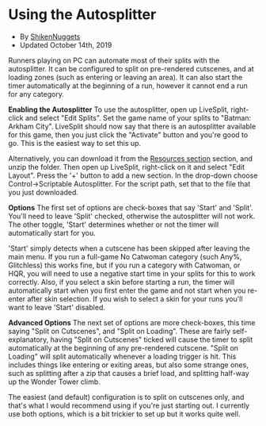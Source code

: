 # Using the Autosplitter
- By [ShikenNuggets](https://www.speedrun.com/user/ShikenNuggets)
- Updated October 14th, 2019

Runners playing on PC can automate most of their splits with the autosplitter. It can be configured to split on pre-rendered cutscenes, and at loading zones (such as entering or leaving an area). It can also start the timer automatically at the beginning of a run, however it cannot end a run for any category.

**Enabling the Autosplitter**
To use the autosplitter, open up LiveSplit, right-click and select "Edit Splits". Set the game name of your splits to "Batman: Arkham City". LiveSplit should now say that there is an autosplitter available for this game, then you just click the "Activate" button and you're good to go. This is the easiest way to set this up.

Alternatively, you can download it from the [Resources section](https://www.speedrun.com/arkhamcity/resources) section, and unzip the folder. Then open up LiveSplit, right-click on it and select "Edit Layout". Press the '+' button to add a new section. In the drop-down choose Control->Scriptable Autosplitter. For the script path, set that to the file that you just downloaded.

**Options**
The first set of options are check-boxes that say 'Start' and 'Split'. You'll need to leave 'Split' checked, otherwise the autosplitter will not work. The other toggle, 'Start' determines whether or not the timer will automatically start for you.

'Start' simply detects when a cutscene has been skipped after leaving the main menu. If you run a full-game No Catwoman category (such Any%, Glitchless) this works fine, but if you run a category with Catwoman, or HQR, you will need to use a negative start time in your splits for this to work correctly. Also, if you select a skin before starting a run, the timer will automatically start when you first enter the game and not start when you re-enter after skin selection. If you wish to select a skin for your runs you'll want to leave 'Start' disabled.

**Advanced Options**
The next set of options are more check-boxes, this time saying "Split on Cutscenes", and "Split on Loading". These are fairly self-explanatory, having "Split on Cutscenes" ticked will cause the timer to split automatically at the beginning of any pre-rendered cutscene. "Split on Loading" will split automatically whenever a loading trigger is hit. This includes things like entering or exiting areas, but also some strange ones, such as splitting after a zip that causes a brief load, and splitting half-way up the Wonder Tower climb.

The easiest (and default) configuration is to split on cutscenes only, and that's what I would recommend using if you're just starting out. I currently use both options, which is a bit trickier to set up but it works quite well.